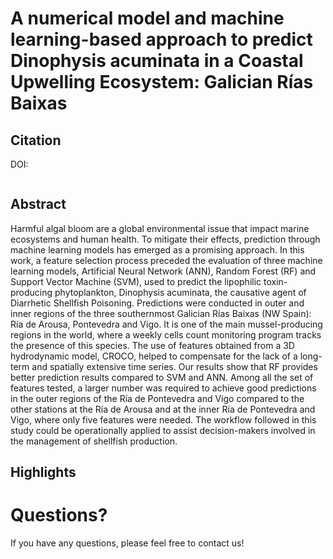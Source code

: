 # A numerical model and machine learning-based approach to predict Dinophysis acuminata in a Coastal Upwelling Ecosystem: Galician Rías Baixas

## Citation

DOI: 

```tex

```

## Abstract

Harmful algal bloom are a global environmental issue that impact marine ecosystems and human health. To mitigate their effects, prediction through machine learning models has emerged as a promising approach. In this work, a feature selection process preceded the evaluation of three machine learning models, Artificial Neural Network (ANN), Random Forest (RF) and Support Vector Machine (SVM), used to predict the lipophilic toxin-producing phytoplankton, Dinophysis acuminata, the causative agent of Diarrhetic Shellfish Poisoning. Predictions were conducted in outer and inner regions of the three southernmost Galician Rías Baixas (NW Spain): Ría de Arousa, Pontevedra and Vigo. It is one of the main mussel-producing regions in the world, where a weekly cells count monitoring program tracks the presence of this species. The use of features obtained from a 3D hydrodynamic model, CROCO, helped to compensate for the lack of a long-term and spatially extensive time series. Our results show that RF provides better prediction results compared to SVM and ANN. Among all the set of features tested, a larger number was required to achieve good predictions in the outer regions of the Ría de Pontevedra and Vigo compared to the other stations at the Ría de Arousa and at the inner Ría de Pontevedra and Vigo, where only five features were needed. The workflow followed in this study could be operationally applied to assist decision-makers involved in the management of shellfish production.

## Highlights



# Questions?
If you have any questions, please feel free to contact us!
